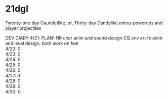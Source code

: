 # 21dgl
Twenty-one day Gauntletlike, or, Thirty-day Dandylike minus powerups and player projectiles

DEV DIARY
4/21: PLAN! NR char anim and sound design CQ env art fx anim and level design; both work on feel  
4/22: 0  
4/23: 0  
4/24: 0  
4/25: 0  
4/26: 0  
4/27: 0  
4/28: 0  
4/29: 0  
4/30: 0  
